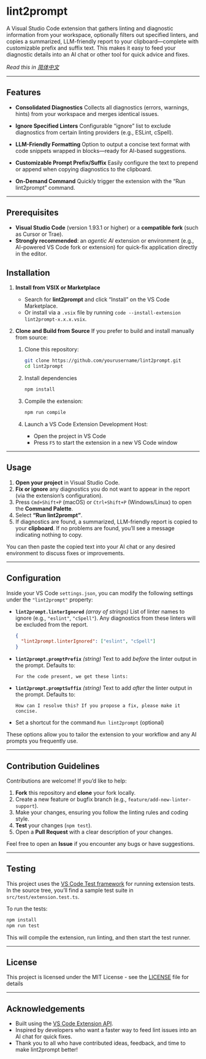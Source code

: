 # lint2prompt

A Visual Studio Code extension that gathers linting and diagnostic information from your workspace, optionally filters out specified linters, and copies a summarized, LLM-friendly report to your clipboard—complete with customizable prefix and suffix text. This makes it easy to feed your diagnostic details into an AI chat or other tool for quick advice and fixes.

_Read this in [简体中文](README_zh-cn.md)_

---

## Features

- **Consolidated Diagnostics**
  Collects all diagnostics (errors, warnings, hints) from your workspace and merges identical issues.

- **Ignore Specified Linters**
  Configurable “ignore” list to exclude diagnostics from certain linting providers (e.g., ESLint, cSpell).

- **LLM-Friendly Formatting**
  Option to output a concise text format with code snippets wrapped in blocks—ready for AI-based suggestions.

- **Customizable Prompt Prefix/Suffix**
  Easily configure the text to prepend or append when copying diagnostics to the clipboard.

- **On-Demand Command**
  Quickly trigger the extension with the “Run lint2prompt” command.

---

## Prerequisites

- **Visual Studio Code** (version 1.93.1 or higher) or a **compatible fork** (such as Cursor or Trae).
- **Strongly recommended**: an _agentic AI_ extension or environment (e.g., AI-powered VS Code fork or extension) for quick-fix application directly in the editor.

## Installation

1. **Install from VSIX or Marketplace**

   - Search for **lint2prompt** and click “Install” on the VS Code Marketplace.
   - Or install via a `.vsix` file by running `code --install-extension lint2prompt-x.x.x.vsix`.

2. **Clone and Build from Source**
   If you prefer to build and install manually from source:

   1. Clone this repository:

      ```bash
      git clone https://github.com/yourusername/lint2prompt.git
      cd lint2prompt
      ```

   2. Install dependencies

      ```bash
      npm install
      ```

   3. Compile the extension:

      ```bash
      npm run compile
      ```

   4. Launch a VS Code Extension Development Host:
      - Open the project in VS Code
      - Press `F5` to start the extension in a new VS Code window

---

## Usage

1. **Open your project** in Visual Studio Code.
2. **Fix or ignore** any diagnostics you do not want to appear in the report (via the extension’s configuration).
3. Press `Cmd+Shift+P` (macOS) or `Ctrl+Shift+P` (Windows/Linux) to open the **Command Palette**.
4. Select **“Run lint2prompt”**.
5. If diagnostics are found, a summarized, LLM-friendly report is copied to your **clipboard**. If no problems are found, you’ll see a message indicating nothing to copy.

You can then paste the copied text into your AI chat or any desired environment to discuss fixes or improvements.

---

## Configuration

Inside your VS Code `settings.json`, you can modify the following settings under the `"lint2prompt"` property:

- **`lint2prompt.linterIgnored`** _(array of strings)_
  List of linter names to ignore (e.g., `"eslint"`, `"cSpell"`). Any diagnostics from these linters will be excluded from the report.

  ```json
  {
    "lint2prompt.linterIgnored": ["eslint", "cSpell"]
  }
  ```

- **`lint2prompt.promptPrefix`** _(string)_
  Text to add _before_ the linter output in the prompt. Defaults to:

  ```text
  For the code present, we get these lints:
  ```

- **`lint2prompt.promptSuffix`** _(string)_
  Text to add _after_ the linter output in the prompt. Defaults to:

  ```text
  How can I resolve this? If you propose a fix, please make it concise.
  ```

- Set a shortcut for the command `Run lint2prompt` (optional)

These options allow you to tailor the extension to your workflow and any AI prompts you frequently use.

---

## Contribution Guidelines

Contributions are welcome! If you’d like to help:

1. **Fork** this repository and **clone** your fork locally.
2. Create a new feature or bugfix branch (e.g., `feature/add-new-linter-support`).
3. Make your changes, ensuring you follow the linting rules and coding style.
4. **Test** your changes (`npm test`).
5. Open a **Pull Request** with a clear description of your changes.

Feel free to open an **Issue** if you encounter any bugs or have suggestions.

---

## Testing

This project uses the [VS Code Test framework](https://github.com/microsoft/vscode-test) for running extension tests. In the source tree, you’ll find a sample test suite in `src/test/extension.test.ts`.

To run the tests:

```bash
npm install
npm run test
```

This will compile the extension, run linting, and then start the test runner.

---

## License

This project is licensed under the MIT License - see the [LICENSE](LICENSE) file for details

---

## Acknowledgements

- Built using the [VS Code Extension API](https://code.visualstudio.com/api).
- Inspired by developers who want a faster way to feed lint issues into an AI chat for quick fixes.
- Thank you to all who have contributed ideas, feedback, and time to make lint2prompt better!
